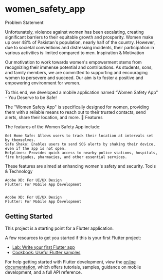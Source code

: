 # women_safety_app

Problem Statement

Unfortunately, violence against women has been escalating, creating significant barriers to their equitable growth and prosperity. Women make up over 48% of Pakistan's population, nearly half of the country. However, due to societal conventions and distressing incidents, their participation in various activities is limited compared to men.
Inspiration & Motivation

Our motivation to work towards women's empowerment stems from recognizing their immense potential and contributions. As students, sons, and family members, we are committed to supporting and encouraging women to persevere and succeed. Our aim is to foster a positive and empowering environment for women.

To this end, we developed a mobile application named “Women Safety App” - You Deserve to be Safe!

The "Women Safety App" is specifically designed for women, providing them with a reliable means to reach out to their trusted contacts, send alerts, share their location, and more.
📱 Features

The features of the Women Safety App include:

    Get Home Safe: Allows users to track their location at intervals set by themselves.
    Safe Shake: Enables users to send SOS alerts by shaking their device, even if the app is not open.
    Helplines: Provides quick access to nearby police stations, hospitals, fire brigades, pharmacies, and other essential services.

These features are aimed at enhancing women's safety and security.
Tools & Technology

    Adobe XD: For UI/UX Design
    Flutter: For Mobile App Development


    Adobe XD: For UI/UX Design
    Flutter: For Mobile App Development

## Getting Started

This project is a starting point for a Flutter application.

A few resources to get you started if this is your first Flutter project:

- [Lab: Write your first Flutter app](https://docs.flutter.dev/get-started/codelab)
- [Cookbook: Useful Flutter samples](https://docs.flutter.dev/cookbook)

For help getting started with Flutter development, view the
[online documentation](https://docs.flutter.dev/), which offers tutorials,
samples, guidance on mobile development, and a full API reference.
